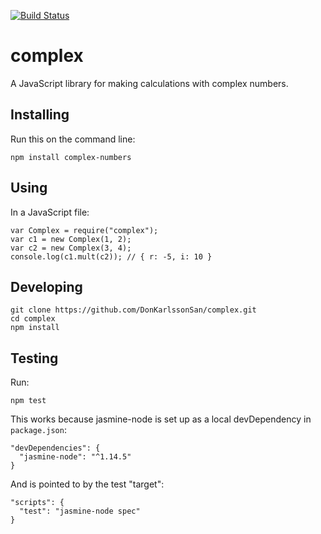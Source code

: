 [![Build Status](https://travis-ci.org/DonKarlssonSan/complex.svg?branch=master)](https://travis-ci.org/DonKarlssonSan/complex)

# complex
A JavaScript library for making calculations with complex numbers.

## Installing
Run this on the command line:

    npm install complex-numbers

## Using
In a JavaScript file:

    var Complex = require("complex");
    var c1 = new Complex(1, 2);
    var c2 = new Complex(3, 4);
    console.log(c1.mult(c2)); // { r: -5, i: 10 } 

## Developing

    git clone https://github.com/DonKarlssonSan/complex.git
    cd complex
    npm install

## Testing
Run:

    npm test

This works because jasmine-node is set up as a local devDependency in `package.json`:

    "devDependencies": {
      "jasmine-node": "^1.14.5"
    }
And is pointed to by the test "target":
 
    "scripts": {
      "test": "jasmine-node spec"
    }

